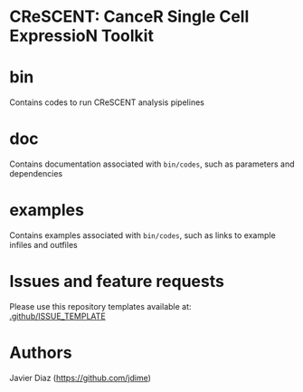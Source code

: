 # CReSCENT: CanceR Single Cell ExpressioN Toolkit


bin
================
Contains codes to run CReSCENT analysis pipelines

doc
================
Contains documentation associated with `bin/codes`, such as parameters and dependencies

examples
================
Contains examples associated with `bin/codes`, such as links to example infiles and outfiles

Issues and feature requests
================
Please use this repository templates available at:<br />
[.github/ISSUE_TEMPLATE](https://github.com/pughlab/crescent/tree/master/.github/ISSUE_TEMPLATE)

Authors
================
Javier Diaz (https://github.com/jdime)

